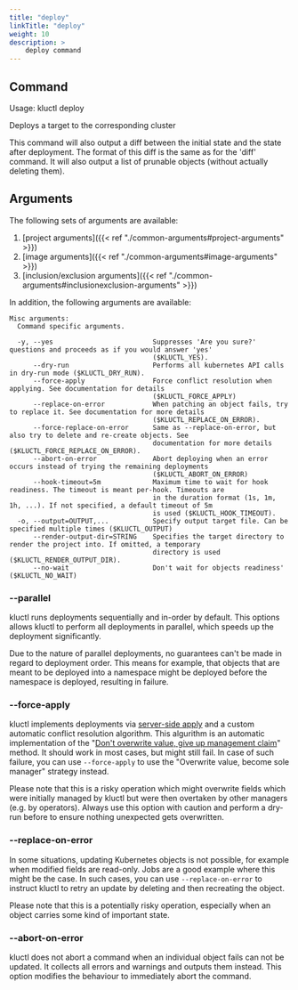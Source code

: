 ```yaml
---
title: "deploy"
linkTitle: "deploy"
weight: 10
description: >
    deploy command
---
```


## Command
<!-- BEGIN SECTION "deploy" "Usage" false -->
Usage: kluctl deploy

Deploys a target to the corresponding cluster

This command will also output a diff between the initial state and the state after deployment. The format of this diff
is the same as for the 'diff' command. It will also output a list of prunable objects (without actually deleting them).

<!-- END SECTION -->

## Arguments
The following sets of arguments are available:
1. [project arguments]({{< ref "./common-arguments#project-arguments" >}})
1. [image arguments]({{< ref "./common-arguments#image-arguments" >}})
1. [inclusion/exclusion arguments]({{< ref "./common-arguments#inclusionexclusion-arguments" >}})

In addition, the following arguments are available:
<!-- BEGIN SECTION "deploy" "Misc arguments" true -->
```
Misc arguments:
  Command specific arguments.

  -y, --yes                         Suppresses 'Are you sure?' questions and proceeds as if you would answer 'yes'
                                    ($KLUCTL_YES).
      --dry-run                     Performs all kubernetes API calls in dry-run mode ($KLUCTL_DRY_RUN).
      --force-apply                 Force conflict resolution when applying. See documentation for details
                                    ($KLUCTL_FORCE_APPLY)
      --replace-on-error            When patching an object fails, try to replace it. See documentation for more details
                                    ($KLUCTL_REPLACE_ON_ERROR).
      --force-replace-on-error      Same as --replace-on-error, but also try to delete and re-create objects. See
                                    documentation for more details ($KLUCTL_FORCE_REPLACE_ON_ERROR).
      --abort-on-error              Abort deploying when an error occurs instead of trying the remaining deployments
                                    ($KLUCTL_ABORT_ON_ERROR)
      --hook-timeout=5m             Maximum time to wait for hook readiness. The timeout is meant per-hook. Timeouts are
                                    in the duration format (1s, 1m, 1h, ...). If not specified, a default timeout of 5m
                                    is used ($KLUCTL_HOOK_TIMEOUT).
  -o, --output=OUTPUT,...           Specify output target file. Can be specified multiple times ($KLUCTL_OUTPUT)
      --render-output-dir=STRING    Specifies the target directory to render the project into. If omitted, a temporary
                                    directory is used ($KLUCTL_RENDER_OUTPUT_DIR).
      --no-wait                     Don't wait for objects readiness' ($KLUCTL_NO_WAIT)

```
<!-- END SECTION -->

### --parallel
kluctl runs deployments sequentially and in-order by default. This options allows kluctl to perform all deployments
in parallel, which speeds up the deployment significantly.

Due to the nature of parallel deployments, no guarantees can't be made in regard to deployment order. This means for
example, that objects that are meant to be deployed into a namespace might be deployed before the namespace is deployed,
resulting in failure.

### --force-apply
kluctl implements deployments via [server-side apply](https://kubernetes.io/docs/reference/using-api/server-side-apply/)
and a custom automatic conflict resolution algorithm. This algurithm is an automatic implementation of the
"[Don't overwrite value, give up management claim](https://kubernetes.io/docs/reference/using-api/server-side-apply/#conflicts)"
method. It should work in most cases, but might still fail. In case of such failure, you can use `--force-apply` to
use the "Overwrite value, become sole manager" strategy instead.

Please note that this is a risky operation which might overwrite fields which were initially managed by kluctl but were
then overtaken by other managers (e.g. by operators). Always use this option with caution and perform a dry-run
before to ensure nothing unexpected gets overwritten.

### --replace-on-error
In some situations, updating Kubernetes objects is not possible, for example when modified fields are read-only. Jobs
are a good example where this might be the case. In such cases, you can use `--replace-on-error` to instruct kluctl to
retry an update by deleting and then recreating the object.

Please note that this is a potentially risky operation, especially when an object carries some kind of important state.

### --abort-on-error
kluctl does not abort a command when an individual object fails can not be updated. It collects all errors and warnings
and outputs them instead. This option modifies the behaviour to immediately abort the command.
